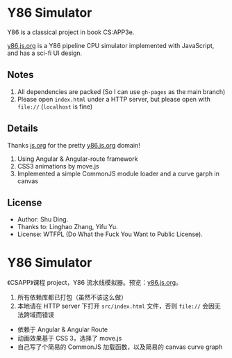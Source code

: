 # Y86 Simulator

Y86 is a classical project in book CS:APP3e.

[y86.js.org](http://y86.js.org) is a Y86 pipeline CPU simulator implemented with JavaScript, and has a sci-fi UI design.

## Notes

1. All dependencies are packed (So I can use `gh-pages` as the main branch)
2. Please open `index.html` under a HTTP server, but please open with `file://` (`localhost` is fine)

## Details

Thanks [js.org](//js.org) for the pretty [y86.js.org](//y86.js.org) domain!

1. Using Angular & Angular-route framework
2. CSS3 animations by move.js
3. Implemented a simple CommonJS module loader and a curve garph in canvas

## License

- Author: Shu Ding.
- Thanks to: Linghao Zhang, Yifu Yu.
- License: WTFPL (Do What the Fuck You Want to Public License).

# Y86 Simulator

《CSAPP》课程 project，Y86 流水线模拟器。预览：[y86.js.org](http://y86.js.org)。

1. 所有依赖库都已打包（虽然不该这么做）
2. 本地请在 HTTP server 下打开 `src/index.html` 文件，否则 `file://` 会因无法跨域而错误

- 依赖于 Angular & Angular Route
- 动画效果基于 CSS 3，选择了 move.js
- 自己写了个简易的 CommonJS 加载函数，以及简易的 canvas curve graph
